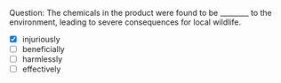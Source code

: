 Question: The chemicals in the product were found to be ________ to the environment, leading to severe consequences for local wildlife.  
- [x] injuriously  
- [ ] beneficially  
- [ ] harmlessly  
- [ ] effectively  